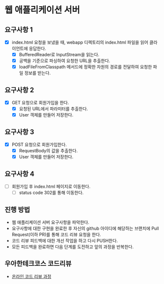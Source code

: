 # 웹 애플리케이션 서버

## 요구사항 1
- [x] index.html 요청을 보냈을 때, webapp 디렉토리의 index.html 파일을 읽어 클라이언트에 응답한다.
    - [x] BufferedReader로 InputStream을 읽는다.
    - [x] 공백을 기준으로 파싱하여 요청한 URL을 추출한다.
    - [x] loadFileFromClasspath 메서드에 정확한 자원의 경로를 전달하여 요청한 파일 정보를 받는다.

## 요구사항 2
- [x] GET 요청으로 회원가입을 한다.
    - [x] 요청된 URL에서 파라미터를 추출한다.
    - [x] User 객체를 만들어 저장한다.
    
## 요구사항 3
- [x] POST 요청으로 회원가입한다.
    - [x] RequestBody의 값을 추출한다.
    - [x] User 객체를 만들어 저장한다.
    
## 요구사항 4
- [ ] 회원가입 후 index.html 페이지로 이동한다.
    - [ ] status code 302를 통해 이동한다.

## 진행 방법
* 웹 애플리케이션 서버 요구사항을 파악한다.
* 요구사항에 대한 구현을 완료한 후 자신의 github 아이디에 해당하는 브랜치에 Pull Request(이하 PR)를 통해 코드 리뷰 요청을 한다.
* 코드 리뷰 피드백에 대한 개선 작업을 하고 다시 PUSH한다.
* 모든 피드백을 완료하면 다음 단계를 도전하고 앞의 과정을 반복한다.

## 우아한테크코스 코드리뷰
* [온라인 코드 리뷰 과정](https://github.com/woowacourse/woowacourse-docs/blob/master/maincourse/README.md)